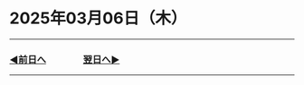 # 2025年03月06日（木）

---

### [◀️前日へ](https://github.com/yuasys/chatty-journal/blob/main/2025/03/2025-03-05.md)&emsp;&emsp;&emsp;&emsp;[翌日へ▶️](https://github.com/yuasys/chatty-journal/blob/main/2025/03/2025-03-07.md)

---
